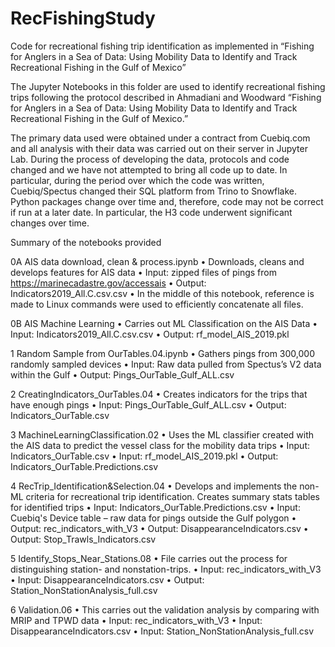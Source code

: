 # RecFishingStudy

Code for recreational fishing trip identification as implemented in “Fishing for Anglers in a Sea of Data: Using Mobility Data to Identify and Track Recreational Fishing in the Gulf of Mexico”

The Jupyter Notebooks in this folder are used to identify recreational fishing trips following the protocol described in Ahmadiani and Woodward “Fishing for Anglers in a Sea of Data: Using Mobility Data to Identify and Track Recreational Fishing in the Gulf of Mexico.”

The primary data used were obtained under a contract from Cuebiq.com and all analysis with their data was carried out on their server in Jupyter Lab. During the process of developing the data, protocols and code changed and we have not attempted to bring all code up to date. In particular, during the period over which the code was written, Cuebiq/Spectus changed their SQL platform from Trino to Snowflake. Python packages change over time and, therefore, code may not be correct if run at a later date. In particular, the H3 code underwent significant changes over time.

Summary of the notebooks provided

0A AIS data download, clean & process.ipynb
•	Downloads, cleans and develops features for AIS data
•	Input: 	zipped files of pings from https://marinecadastre.gov/accessais
•	Output:	Indicators2019_All.C.csv.csv
•	In the middle of this notebook, reference is made to Linux commands were used to efficiently concatenate all files. 

0B AIS Machine Learning
•	Carries out ML Classification on the AIS Data
•	Input: 	Indicators2019_All.C.csv.csv
•	Output:	rf_model_AIS_2019.pkl

1 Random Sample from OurTables.04.ipynb
•	Gathers pings from 300,000 randomly sampled devices
•	Input: 	Raw data pulled from Spectus’s V2 data within the Gulf
•	Output:	Pings_OurTable_Gulf_ALL.csv

2 CreatingIndicators_OurTables.04
•	Creates indicators for the trips that have enough pings
•	Input:	Pings_OurTable_Gulf_ALL.csv
•	Output:	Indicators_OurTable.csv

3 MachineLearningClassification.02
•	Uses the ML classifier created with the AIS data to predict the vessel class for the mobility data trips
•	Input: 	Indicators_OurTable.csv
•	Input: 	rf_model_AIS_2019.pkl
•	Output: 	Indicators_OurTable.Predictions.csv

4 RecTrip_Identification&Selection.04
•	Develops and implements the non-ML criteria for recreational trip identification. Creates summary stats tables for identified trips
•	Input: 	Indicators_OurTable.Predictions.csv
•	Input: 	Cuebiq's Device table – raw data for pings outside the Gulf polygon
•	Output: 	rec_indicators_with_V3
•	Output: 	DisappearanceIndicators.csv
•	Output: 	Stop_Trawls_Indicators.csv

5 Identify_Stops_Near_Stations.08
•	File carries out the process for distinguishing station- and nonstation-trips.
•	Input: 	rec_indicators_with_V3
•	Input: 	DisappearanceIndicators.csv
•	Output: 	Station_NonStationAnalysis_full.csv

6 Validation.06
•	This carries out the validation analysis by comparing with MRIP and TPWD data
•	Input: 	rec_indicators_with_V3
•	Input: 	DisappearanceIndicators.csv
•	Input: 	Station_NonStationAnalysis_full.csv


